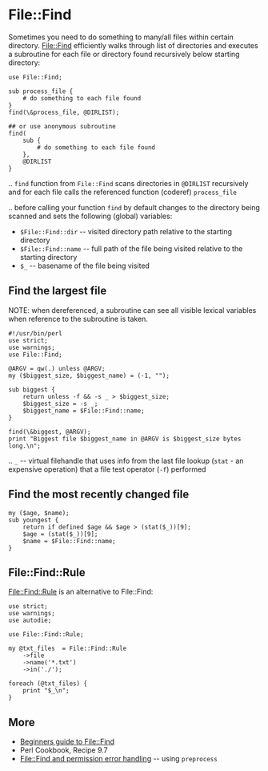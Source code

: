 # File::Find

Sometimes you need to do something to many/all files within certain directory. [File::Find](http://perldoc.perl.org/File/Find.html) efficiently walks through list of directories and executes a subroutine for each file or directory found recursively below starting directory:

    use File::Find;
    
    sub process_file {
        # do something to each file found
    }
    find(\&process_file, @DIRLIST);
    
    ## or use anonymous subroutine
    find(
        sub {
            # do something to each file found
        },
        @DIRLIST
    }

.. `find` function from `File::Find` scans directories in `@DIRLIST` recursively and for each file calls the referenced function (coderef) `process_file`

.. before calling your function `find` by default changes to the directory being scanned and sets the following (global) variables:

* `$File::Find::dir` -- visited directory path relative to the starting directory
* `$File::Find::name` -- full path of the file being visited relative to the starting directory
* `$_` -- basename of the file being visited

## Find the largest file

NOTE: when dereferenced, a subroutine can see all visible lexical variables when reference to the subroutine is taken.

    #!/usr/bin/perl
    use strict;
    use warnings;
    use File::Find;

    @ARGV = qw(.) unless @ARGV;
    my ($biggest_size, $biggest_name) = (-1, "");

    sub biggest {
        return unless -f && -s _ > $biggest_size;
        $biggest_size = -s _;
        $biggest_name = $File::Find::name;
    }

    find(\&biggest, @ARGV);
    print "Biggest file $biggest_name in @ARGV is $biggest_size bytes long.\n";

.. `_` -- virtual filehandle that uses info from the last file lookup (`stat` - an expensive operation) that a file test operator (`-f`) performed

## Find the most recently changed file

    my ($age, $name);
    sub youngest {
        return if defined $age && $age > (stat($_))[9];
        $age = (stat($_))[9];
        $name = $File::Find::name;
    }

## File::Find::Rule

[File::Find::Rule](https://metacpan.org/module/File::Find::Rule) is an alternative to File::Find:

    use strict;
    use warnings;
    use autodie;

    use File::Find::Rule;

    my @txt_files  = File::Find::Rule
        ->file
        ->name('*.txt')
        ->in('./');

    foreach (@txt_files) {
        print "$_\n";
    }

## More

* [Beginners guide to File::Find](http://www.perlmonks.org/?node_id=217166)
* Perl Cookbook, Recipe 9.7
* [File::Find and permission error handling](http://perlmonks.org/?node_id=1023278) -- using `preprocess`
